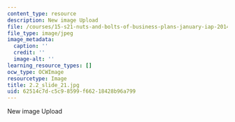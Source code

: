 ```yaml
---
content_type: resource
description: New image Upload
file: /courses/15-s21-nuts-and-bolts-of-business-plans-january-iap-2014/62514c7dc5c98599f66218428b96a799_2.2_slide_21.jpg
file_type: image/jpeg
image_metadata:
  caption: ''
  credit: ''
  image-alt: ''
learning_resource_types: []
ocw_type: OCWImage
resourcetype: Image
title: 2.2_slide_21.jpg
uid: 62514c7d-c5c9-8599-f662-18428b96a799
---
```

New image Upload

